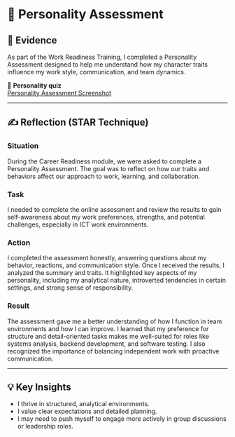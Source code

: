 # 🧠 Personality Assessment

## 🧾 Evidence

As part of the Work Readiness Training, I completed a Personality Assessment designed to help me understand how my character traits influence my work style, communication, and team dynamics.

📄 **Personality quiz**  
[Personality Assessment Screenshot](../assets/personality-assessment.png) 

---

## ✍️ Reflection (STAR Technique)

### **Situation**  
During the Career Readiness module, we were asked to complete a Personality Assessment. The goal was to reflect on how our traits and behaviors affect our approach to work, learning, and collaboration.

### **Task**  
I needed to complete the online assessment and review the results to gain self-awareness about my work preferences, strengths, and potential challenges, especially in ICT work environments.

### **Action**  
I completed the assessment honestly, answering questions about my behavior, reactions, and communication style. Once I received the results, I analyzed the summary and traits. It highlighted key aspects of my personality, including my analytical nature, introverted tendencies in certain settings, and strong sense of responsibility.

### **Result**  
The assessment gave me a better understanding of how I function in team environments and how I can improve. I learned that my preference for structure and detail-oriented tasks makes me well-suited for roles like systems analysis, backend development, and software testing. I also recognized the importance of balancing independent work with proactive communication.

---

## 💡 Key Insights
- I thrive in structured, analytical environments.
- I value clear expectations and detailed planning.
- I may need to push myself to engage more actively in group discussions or leadership roles.

